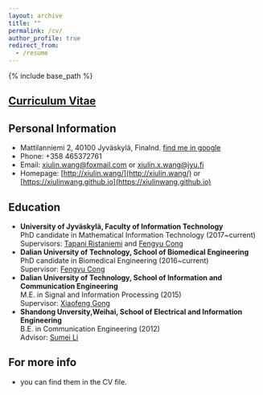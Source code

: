 ```yaml
---
layout: archive
title: ""
permalink: /cv/
author_profile: true
redirect_from:
  - /resume
---
```


{% include base_path %}

[Curriculum Vitae](/files/CV_Wang_202007.pdf)
------

Personal Information
------
- Mattilanniemi 2, 40100 Jyväskylä, Finalnd. [find me in google](https://goo.gl/maps/rXFqdB3Jm7L1rycSA)
- Phone: +358 465372761
- Email: xiulin.wang@foxmail.com or xiulin.x.wang@jyu.fi
- Homepage: [http://xiulin.wang/](http://xiulin.wang/) or [https://xiulinwang.github.io](https://xiulinwang.github.io)

Education
------
* **University of Jyväskylä, Faculty of Information Technology**<br>PhD candidate in Mathematical Information Technology (2017~current)<br>Supervisors: [Tapani Ristaniemi](http://users.jyu.fi/~riesta/) and [Fengyu Cong](http://www.escience.cn/people/cong/index.html)
* **Dalian University of Technology, School of Biomedical Engineering**<br>PhD candidate in Biomedical Engineering (2016~current)<br>Supervisor: [Fengyu Cong](http://www.escience.cn/people/cong/index.html)
* **Dalian University of Technology, School of Information and Communication Engineering**<br>M.E. in Signal and Information Processing (2015)<br>Supervisor: [Xiaofeng Gong](http://faculty.dlut.edu.cn/xfgong/zh_CN/index/699431/list/index.htm)
* **Shandong Unversity,Weihai, School of Electrical and Information Engineering**<br>B.E. in Communication Engineering (2012)<br>Advisor: [Sumei Li](https://ie.wh.sdu.edu.cn/info/1073/1253.htm) 

For more info
------
- you can find them in the CV file.
